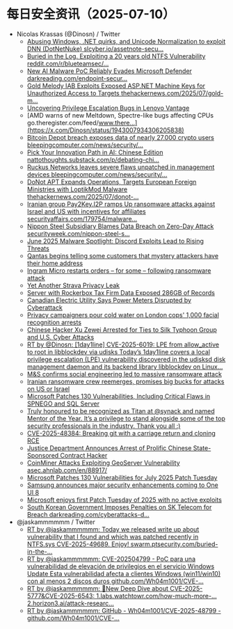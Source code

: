 # 每日安全资讯（2025-07-10）

- Nicolas Krassas (@Dinosn) / Twitter
  - [Abusing Windows, .NET quirks, and Unicode Normalization to exploit DNN (DotNetNuke) slcyber.io/assetnote-secu…](https://x.com/Dinosn/status/1943030104935850282)
  - [Buried in the Log. Exploiting a 20 years old NTFS Vulnerability reddit.com/r/blueteamsec/…](https://x.com/Dinosn/status/1943030018495648143)
  - [New AI Malware PoC Reliably Evades Microsoft Defender darkreading.com/endpoint-secur…](https://x.com/Dinosn/status/1943029729235276146)
  - [Gold Melody IAB Exploits Exposed ASP.NET Machine Keys for Unauthorized Access to Targets thehackernews.com/2025/07/gold-m…](https://x.com/Dinosn/status/1943029529766719931)
  - [Uncovering Privilege Escalation Bugs in Lenovo Vantage](https://x.com/Dinosn/status/1943018388235661337)
  - [AMD warns of new Meltdown, Spectre-like bugs affecting CPUs go.theregister.com/feed/www.there…](https://x.com/Dinosn/status/1943007934306205838)
  - [Bitcoin Depot breach exposes data of nearly 27,000 crypto users bleepingcomputer.com/news/security/…](https://x.com/Dinosn/status/1943007905449676969)
  - [Pick Your Innovation Path in AI: Chinese Edition nattothoughts.substack.com/p/debating-chi…](https://x.com/Dinosn/status/1942980466245542337)
  - [Ruckus Networks leaves severe flaws unpatched in management devices bleepingcomputer.com/news/security/…](https://x.com/Dinosn/status/1942978745138139453)
  - [DoNot APT Expands Operations, Targets European Foreign Ministries with LoptikMod Malware thehackernews.com/2025/07/donot-…](https://x.com/Dinosn/status/1942978484378239063)
  - [Iranian group Pay2Key.I2P ramps Up ransomware attacks against Israel and US with incentives for affiliates securityaffairs.com/179754/malware…](https://x.com/Dinosn/status/1942943297745682566)
  - [Nippon Steel Subsidiary Blames Data Breach on Zero-Day Attack securityweek.com/nippon-steel-s…](https://x.com/Dinosn/status/1942943229315293197)
  - [June 2025 Malware Spotlight: Discord Exploits Lead to Rising Threats](https://x.com/Dinosn/status/1942943197136650625)
  - [Qantas begins telling some customers that mystery attackers have their home address](https://x.com/Dinosn/status/1942915773288042810)
  - [Ingram Micro restarts orders – for some – following ransomware attack](https://x.com/Dinosn/status/1942908002639532087)
  - [Yet Another Strava Privacy Leak](https://x.com/Dinosn/status/1942907948336074971)
  - [Server with Rockerbox Tax Firm Data Exposed 286GB of Records](https://x.com/Dinosn/status/1942907924294054303)
  - [Canadian Electric Utility Says Power Meters Disrupted by Cyberattack](https://x.com/Dinosn/status/1942907904291692803)
  - [Privacy campaigners pour cold water on London cops' 1,000 facial recognition arrests](https://x.com/Dinosn/status/1942907875602653441)
  - [Chinese Hacker Xu Zewei Arrested for Ties to Silk Typhoon Group and U.S. Cyber Attacks](https://x.com/Dinosn/status/1942907851573248487)
  - [RT by @Dinosn: [1day1line] CVE-2025-6019: LPE from allow_active to root in libblockdev via udisks  Today’s 1day1line covers a local privilege escalation (LPE) vulnerability discovered in the udisksd disk management daemon and its backend library libblockdev on Linux…](https://x.com/hackyboiz/status/1942886456717910193)
  - [M&S confirms social engineering led to massive ransomware attack](https://x.com/Dinosn/status/1942876819578818891)
  - [Iranian ransomware crew reemerges, promises big bucks for attacks on US or Israel](https://x.com/Dinosn/status/1942876699349090745)
  - [Microsoft Patches 130 Vulnerabilities, Including Critical Flaws in SPNEGO and SQL Server](https://x.com/Dinosn/status/1942870004841808068)
  - [Truly honoured to be recognized as Titan at @synack and named Mentor of the Year. It’s a privilege to stand alongside some of the top security professionals in the industry. Thank you all :)](https://x.com/Dinosn/status/1942839730930176031)
  - [CVE-2025-48384: Breaking git with a carriage return and cloning RCE](https://x.com/Dinosn/status/1942775290041610441)
  - [Justice Department Announces Arrest of Prolific Chinese State-Sponsored Contract Hacker](https://x.com/Dinosn/status/1942775138803671259)
  - [CoinMiner Attacks Exploiting GeoServer Vulnerability asec.ahnlab.com/en/88917/](https://x.com/Dinosn/status/1942774759214989426)
  - [Microsoft Patches 130 Vulnerabilities for July 2025 Patch Tuesday](https://x.com/Dinosn/status/1942774890744144249)
  - [Samsung announces major security enhancements coming to One UI 8](https://x.com/Dinosn/status/1942774859903176823)
  - [Microsoft enjoys first Patch Tuesday of 2025 with no active exploits](https://x.com/Dinosn/status/1942774791032987814)
  - [South Korean Government Imposes Penalties on SK Telecom for Breach darkreading.com/cyberattacks-d…](https://x.com/Dinosn/status/1942774696010711247)
- @jaskammmmmm / Twitter
  - [RT by @jaskammmmmm: Today we released write up about vulnerability that I found and which was patched recently in NTFS.sys CVE-2025-49689. Enjoy! swarm.ptsecurity.com/buried-in-the-…](https://x.com/immortalp0ny/status/1942995521498452097)
  - [RT by @jaskammmmmm: CVE-202504799 - PoC para una vulnerabilidad de elevación de privilegios en el servicio Windows Update Esta vulnerabilidad afecta a clientes Windows (win11/win10) con al menos 2 discos duros github.com/Wh04m1001/CVE-…](https://x.com/elhackernet/status/1942891835946402033)
  - [RT by @jaskammmmmm: 🧐New Deep Dive about CVE-2025-5777&CVE-2025-6543: 1.labs.watchtowr.com/how-much-more-… 2.horizon3.ai/attack-researc…](https://x.com/HunterMapping/status/1942759871658721646)
  - [RT by @jaskammmmmm: GitHub - Wh04m1001/CVE-2025-48799 - github.com/Wh04m1001/CVE-…](https://x.com/piedpiper1616/status/1942742732839215126)
